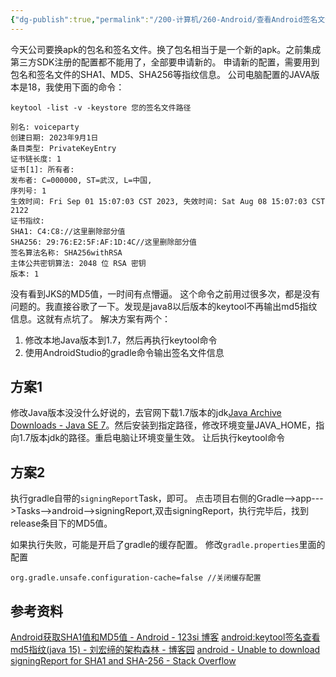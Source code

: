 ```yaml
---
{"dg-publish":true,"permalink":"/200-计算机/260-Android/查看Android签名文件（JKS）指纹信息/","noteIcon":""}
---
```




今天公司要换apk的包名和签名文件。换了包名相当于是一个新的apk。之前集成第三方SDK注册的配置都不能用了，全部要申请新的。
申请新的配置，需要用到包名和签名文件的SHA1、MD5、SHA256等指纹信息。
公司电脑配置的JAVA版本是18，我使用下面的命令：
```
keytool -list -v -keystore 您的签名文件路径

别名: voiceparty 
创建日期: 2023年9月1日 
条目类型: PrivateKeyEntry 
证书链长度: 1 
证书[1]: 所有者: 
发布者: C=000000, ST=武汉, L=中国,  
序列号: 1 
生效时间: Fri Sep 01 15:07:03 CST 2023, 失效时间: Sat Aug 08 15:07:03 CST 2122 
证书指纹: 
SHA1: C4:C8://这里删除部分值
SHA256: 29:76:E2:5F:AF:1D:4C//这里删除部分值
签名算法名称: SHA256withRSA 
主体公共密钥算法: 2048 位 RSA 密钥 
版本: 1
```
没有看到JKS的MD5值，一时间有点懵逼。
这个命令之前用过很多次，都是没有问题的。我直接谷歌了一下。发现是java8以后版本的keytool不再输出md5指纹信息。这就有点坑了。
解决方案有两个：
1. 修改本地Java版本到1.7，然后再执行keytool命令
2. 使用AndroidStudio的gradle命令输出签名文件信息

## 方案1
修改Java版本没没什么好说的，去官网下载1.7版本的jdk[Java Archive Downloads - Java SE 7](https://www.oracle.com/java/technologies/javase/javase7-archive-downloads.html)。然后安装到指定路径，修改环境变量JAVA_HOME，指向1.7版本jdk的路径。重启电脑让环境变量生效。
让后执行keytool命令

## 方案2

执行gradle自带的`signingReport`Task，即可。
点击项目右侧的Gradle-->app--->Tasks-->android-->signingReport,双击signingReport，执行完毕后，找到release条目下的MD5值。

如果执行失败，可能是开启了gradle的缓存配置。
修改`gradle.properties`里面的配置
```
org.gradle.unsafe.configuration-cache=false //关闭缓存配置
```


## 参考资料
[Android获取SHA1值和MD5值 - Android - 123si 博客](https://www.123si.org/android/article/android-gets-sha1-and-md5-values/)
[android:keytool签名查看md5指纹(java 15) - 刘宏缔的架构森林 - 博客园](https://www.cnblogs.com/architectforest/p/17318174.html)
[android - Unable to download signingReport for SHA1 and SHA-256 - Stack Overflow](https://stackoverflow.com/questions/69732709/unable-to-download-signingreport-for-sha1-and-sha-256)